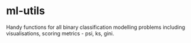 # ml-utils
Handy functions for all binary classification modelling problems including visualisations, scoring metrics - psi, ks, gini.
